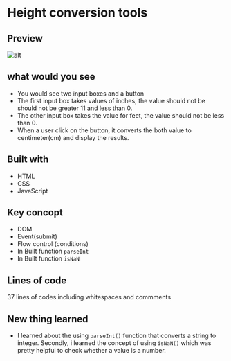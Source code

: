 # Height conversion tools

## Preview

![alt](https://)

## what would you see 

- You would see two input boxes and a button
- The first input box takes values of inches,  the value should not be should not be greater 11 and less than 0. 
- The other input box takes the value for feet, the value should not be less than 0.
- When a user click on the button, it converts the both value to centimeter(cm) and display the results.

## Built with

- HTML 
- CSS 
- JavaScript
  
## Key concopt

- DOM
- Event(submit)
- Flow control (conditions)
- In Built function `parseInt`
- In Built function `isNaN`
  
## Lines of code 

37 lines of codes including whitespaces and commments

## New thing learned 

- I learned about the using `parseInt()` function that converts a string to integer. Secondly, i learned the concept of using `isNaN()` which was pretty helpful to check whether a value is a number.




